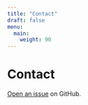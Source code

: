 ```yaml
---
title: "Contact"
draft: false
menu:
  main:
    weight: 90
---
```


# Contact

[Open an issue](https://github.com/Brian-program/TabsOFF-Landing-Page/issues/new) on GitHub.

